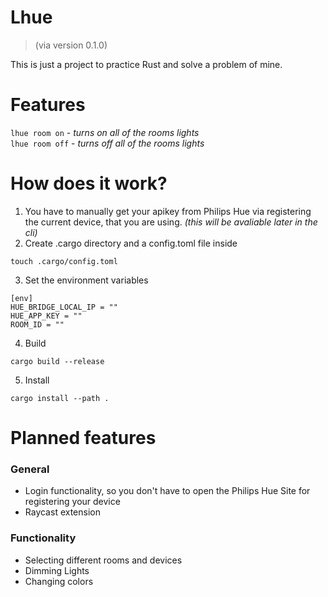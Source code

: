 # Lhue
> (via version 0.1.0)  

This is just a project to practice Rust and solve a problem of mine.

# Features

`lhue room on`  - _turns on all of the rooms lights_  
`lhue room off` - _turns off all of the rooms lights_

# How does it work?
1. You have to manually get your apikey from Philips Hue via registering the current device, that you are using. _(this will be avaliable later in the cli)_
2. Create .cargo directory and a config.toml file inside
```
touch .cargo/config.toml
```
3. Set the environment variables
```
[env]
HUE_BRIDGE_LOCAL_IP = ""
HUE_APP_KEY = ""
ROOM_ID = ""
```
4. Build 
```
cargo build --release
```
5. Install
```
cargo install --path .
```  

# Planned features
### General
- Login functionality, so you don't have to open the Philips Hue Site for registering your device
- Raycast extension
### Functionality
- Selecting different rooms and devices
- Dimming Lights
- Changing colors